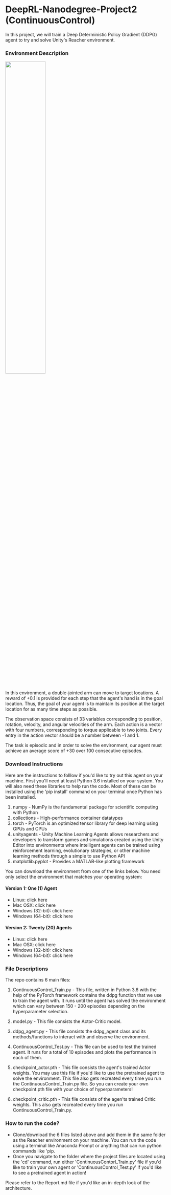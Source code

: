 # DeepRL-Nanodegree-Project2 (ContinuousControl)

In this project, we will train a Deep Deterministic Policy Gradient (DDPG) agent to try and solve Unity's Reacher environment.

### Environment Description

<img src="images/trained_agent.gif" width="50%" align="top-left" alt="" title="Reacher" />

In this environment, a double-jointed arm can move to target locations. A reward of +0.1 is provided for each step that the agent's hand is in the goal location. Thus, the goal of your agent is to maintain its position at the target location for as many time steps as possible.

The observation space consists of 33 variables corresponding to position, rotation, velocity, and angular velocities of the arm. Each action is a vector with four numbers, corresponding to torque applicable to two joints. Every entry in the action vector should be a number between -1 and 1.

The task is episodic and in order to solve the environment, our agent must achieve an average score of +30 over 100 consecutive episodes.

### Download Instructions

Here are the instructions to folllow if you'd like to try out this agent on your machine. First you'll need at least Python 3.6 installed on your system. You will also need these libraries to help run the code. Most of these can be installed using the 'pip install' command on your terminal once Python has been installed.

1. numpy - NumPy is the fundamental package for scientific computing with Python
1. collections - High-performance container datatypes
1. torch - PyTorch is an optimized tensor library for deep learning using GPUs and CPUs
1. unityagents - Unity Machine Learning Agents allows researchers and developers to transform games and simulations created using the Unity Editor into environments where intelligent agents can be trained using reinforcement learning, evolutionary strategies, or other machine learning methods through a simple to use Python API
1. matplotlib.pyplot - Provides a MATLAB-like plotting framework

You can download the environment from one of the links below. You need only select the environment that matches your operating system:
#### Version 1: One (1) Agent
  - Linux: click here
  - Mac OSX: click here
  - Windows (32-bit): click here
  - Windows (64-bit): click here
#### Version 2: Twenty (20) Agents
  - Linux: click here
  - Mac OSX: click here
  - Windows (32-bit): click here
  - Windows (64-bit): click here
  
 
### File Descriptions

The repo contains 6 main files:
1. ContinuousControl_Train.py - This file, written in Python 3.6 with the help of the PyTorch framework contains the ddpg function that we use to train the agent with. It runs until the agent has solved the environment which can vary between 150 - 200 episodes depending on the hyperparameter selection.

1. model.py - This file consists the Actor-Critic model.

1. ddpg_agent.py - This file consists the ddpg_agent class and its methods/functions to interact with and observe the environment.

1. ContinuousControl_Test.py - This file can be used to test the trained agent. It runs for a total of 10 episodes and plots the performance in each of them.

1. checkpoint_actor.pth - This file consists the agent's trained Actor weights. You may use this file if you'd like to use the pretrained agent to solve the environment. This file also gets recreated every time you run the ContinuousControl_Train.py file. So you can create your own checkpoint.pth file with your choice of hyperparameters!

1. checkpoint_critic.pth - This file consists of the agen'ts trained Critic weights. This also gets recreated every time you run ContinuousControl_Train.py.

### How to run the code?

- Clone/download the 6 files listed above and add them in the same folder as the Reacher environment on your machine. You can run the code using a terminal like Anaconda Prompt or anything that can run python commands like 'pip.
- Once you navigate to the folder where the project files are located using the 'cd' command, run either 'ContinuousContorl_Train.py' file if you'd like to train your own agent or 'ContinuousControl_Test.py' if you'd like to see a pretrained agent in action!

Please refer to the Report.md file if you'd like an in-depth look of the architecture.
